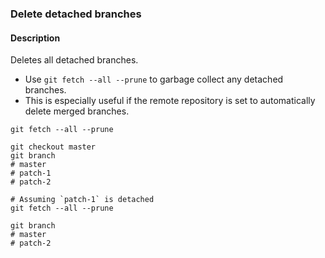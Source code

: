 ### Delete detached branches

#### Description



Deletes all detached branches.

- Use `git fetch --all --prune` to garbage collect any detached branches.
- This is especially useful if the remote repository is set to automatically delete merged branches.

```shell
git fetch --all --prune
```

```shell
git checkout master
git branch
# master
# patch-1
# patch-2

# Assuming `patch-1` is detached
git fetch --all --prune

git branch
# master
# patch-2
```
